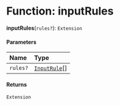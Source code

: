 # Function: inputRules

**inputRules**(`rules?`): `Extension`

#### Parameters

| Name | Type |
| :------ | :------ |
| `rules?` | [`InputRule`](/auto-docs/coze-editor/interfaces/InputRule.md)\[] |

#### Returns

`Extension`

